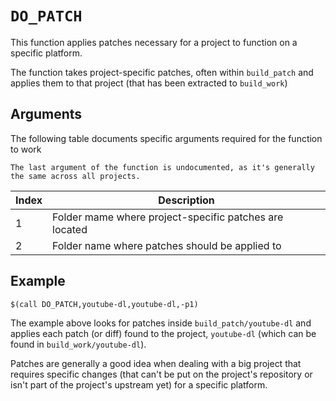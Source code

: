 # `DO_PATCH`

This function applies patches necessary for a project to function on a specific platform.

The function takes project-specific patches, often within `build_patch` and applies them to that project (that has been extracted to `build_work`)

## Arguments

The following table documents specific arguments required for the function to work

```{note}
The last argument of the function is undocumented, as it's generally the same across all projects.
```

| Index | Description |
|-------|-------------|
| 1 | Folder mame where project-specific patches are located |
| 2 | Folder name where patches should be applied to |

## Example

    $(call DO_PATCH,youtube-dl,youtube-dl,-p1)

The example above looks for patches inside `build_patch/youtube-dl` and applies each patch (or diff) found to the project, `youtube-dl` (which can be found in `build_work/youtube-dl`).

Patches are generally a good idea when dealing with a big project that requires specific changes (that can't be put on the project's repository or isn't part of the project's upstream yet) for a specific platform.
